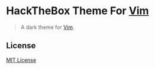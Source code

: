# HackTheBox Theme For [Vim](http://www.vim.org/)

> A dark theme for [Vim](http://www.vim.org/).

## License

[MIT License](./LICENSE)
